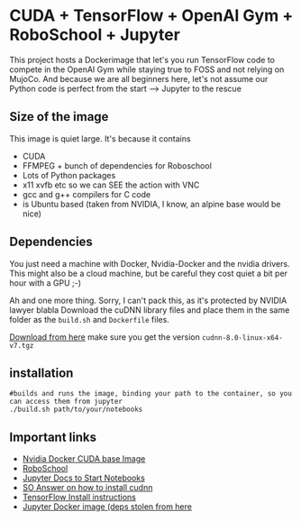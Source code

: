 # CUDA + TensorFlow + OpenAI Gym + RoboSchool + Jupyter

This project hosts a Dockerimage that let's you run TensorFlow code to compete in the OpenAI Gym while staying true to FOSS and not relying on MujoCo. And because we are all beginners here, let's not assume our Python code is perfect from the start --> Jupyter to the rescue

## Size of the image
This image is quiet large. It's because it contains

- CUDA
- FFMPEG + bunch of dependencies for Roboschool
- Lots of Python packages
- x11 xvfb etc so we can SEE the action with VNC
- gcc and g++ compilers for C code
- is Ubuntu based (taken from NVIDIA, I know, an alpine base would be nice)

## Dependencies

You just need a machine with Docker, Nvidia-Docker and the nvidia drivers. This might also be a cloud machine, but be careful they cost quiet a bit per hour with a GPU ;-)

Ah and one more thing. Sorry, I can't pack this, as it's protected by NVIDIA lawyer blabla
Download the cuDNN library files and place them in the same folder as the `build.sh` and `Dockerfile` files.

[Download from here](https://developer.nvidia.com/cudnn) make sure you get the version `cudnn-8.0-linux-x64-v7.tgz`

## installation

```
#builds and runs the image, binding your path to the container, so you can access them from jupyter
./build.sh path/to/your/notebooks 
```

## Important links

- [Nvidia Docker CUDA base Image](https://gitlab.com/nvidia/cuda)
- [RoboSchool](https://github.com/openai/roboschool)
- [Jupyter Docs to Start Notebooks](https://jupyter.readthedocs.io/en/latest/running.html)
- [SO Answer on how to install cudnn](https://stackoverflow.com/questions/43978832/cuda-nn-path-issues-in-installing-tensorflow-gpu-on-ubuntu-16-04#43994305)
- [TensorFlow Install instructions](https://www.tensorflow.org/install/install_linux)
- [Jupyter Docker image (deps stolen from here](https://hub.docker.com/r/jupyter/datascience-notebook/)
